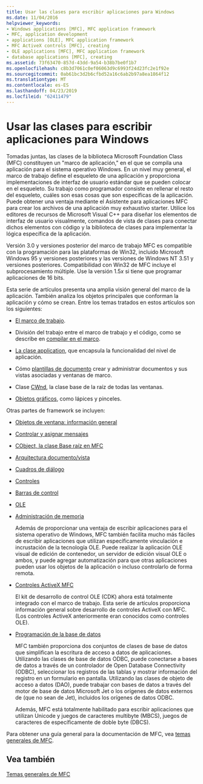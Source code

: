 ```yaml
---
title: Usar las clases para escribir aplicaciones para Windows
ms.date: 11/04/2016
helpviewer_keywords:
- Windows applications [MFC], MFC application framework
- MFC, application development
- applications [OLE], MFC application framework
- MFC ActiveX controls [MFC], creating
- OLE applications [MFC], MFC application framework
- database applications [MFC], creating
ms.assetid: 73f63470-857d-43dd-9a54-b38b7be0f1b7
ms.openlocfilehash: c8b3d7061c0ef06063d9c6993f24d23fc2e1f92e
ms.sourcegitcommit: 0ab61bc3d2b6cfbd52a16c6ab2b97a8ea1864f12
ms.translationtype: MT
ms.contentlocale: es-ES
ms.lasthandoff: 04/23/2019
ms.locfileid: "62411479"
---
```

# <a name="using-the-classes-to-write-applications-for-windows"></a>Usar las clases para escribir aplicaciones para Windows

Tomadas juntas, las clases de la biblioteca Microsoft Foundation Class (MFC) constituyen un "marco de aplicación," en el que se compila una aplicación para el sistema operativo Windows. En un nivel muy general, el marco de trabajo define el esqueleto de una aplicación y proporciona implementaciones de interfaz de usuario estándar que se pueden colocar en el esqueleto. Su trabajo como programador consiste en rellenar el resto del esqueleto, cuáles son esas cosas que son específicas de la aplicación. Puede obtener una ventaja mediante el Asistente para aplicaciones MFC para crear los archivos de una aplicación muy exhaustivo starter. Utilice los editores de recursos de Microsoft Visual C++ para diseñar los elementos de interfaz de usuario visualmente, comandos de vista de clases para conectar dichos elementos con código y la biblioteca de clases para implementar la lógica específica de la aplicación.

Versión 3.0 y versiones posterior del marco de trabajo MFC es compatible con la programación para las plataformas de Win32, incluido Microsoft Windows 95 y versiones posteriores y las versiones de Windows NT 3.51 y versiones posteriores. Compatibilidad con Win32 de MFC incluye el subprocesamiento múltiple. Use la versión 1.5*x* si tiene que programar aplicaciones de 16 bits.

Esta serie de artículos presenta una amplia visión general del marco de la aplicación. También analiza los objetos principales que conforman la aplicación y cómo se crean. Entre los temas tratados en estos artículos son los siguientes:

- [El marco de trabajo](../mfc/framework-mfc.md).

- División del trabajo entre el marco de trabajo y el código, como se describe en [compilar en el marco](../mfc/building-on-the-framework.md).

- [La clase application](../mfc/cwinapp-the-application-class.md), que encapsula la funcionalidad del nivel de aplicación.

- Cómo [plantillas de documento](../mfc/document-templates-and-the-document-view-creation-process.md) crear y administrar documentos y sus vistas asociadas y ventanas de marco.

- Clase [CWnd](../mfc/window-objects.md), la clase base de la raíz de todas las ventanas.

- [Objetos gráficos](../mfc/graphic-objects.md), como lápices y pinceles.

Otras partes de framework se incluyen:

- [Objetos de ventana: información general](../mfc/window-objects.md)

- [Controlar y asignar mensajes](../mfc/message-handling-and-mapping.md)

- [CObject, la clase Base raíz en MFC](../mfc/using-cobject.md)

- [Arquitectura documento/vista](../mfc/document-view-architecture.md)

- [Cuadros de diálogo](../mfc/dialog-boxes.md)

- [Controles](../mfc/controls-mfc.md)

- [Barras de control](../mfc/control-bars.md)

- [OLE](../mfc/ole-in-mfc.md)

- [Administración de memoria](../mfc/memory-management.md)

   Además de proporcionar una ventaja de escribir aplicaciones para el sistema operativo de Windows, MFC también facilita mucho más fáciles de escribir aplicaciones que utilizan específicamente vinculación e incrustación de la tecnología OLE. Puede realizar la aplicación OLE visual de edición de contenedor, un servidor de edición visual OLE o ambos, y puede agregar automatización para que otras aplicaciones pueden usar los objetos de la aplicación o incluso controlarlo de forma remota.

- [Controles ActiveX MFC](../mfc/mfc-activex-controls.md)

   El kit de desarrollo de control OLE (CDK) ahora está totalmente integrado con el marco de trabajo. Esta serie de artículos proporciona información general sobre desarrollo de controles ActiveX con MFC. (Los controles ActiveX anteriormente eran conocidos como controles OLE).

- [Programación de la base de datos](../data/data-access-programming-mfc-atl.md)

   MFC también proporciona dos conjuntos de clases de base de datos que simplifican la escritura de acceso a datos de aplicaciones. Utilizando las clases de base de datos ODBC, puede conectarse a bases de datos a través de un controlador de Open Database Connectivity (ODBC), seleccionar los registros de las tablas y mostrar información del registro en un formulario en pantalla. Utilizando las clases de objeto de acceso a datos (DAO), puede trabajar con bases de datos a través del motor de base de datos Microsoft Jet o los orígenes de datos externos de (que no sean de Jet), incluidos los orígenes de datos ODBC.

   Además, MFC está totalmente habilitado para escribir aplicaciones que utilizan Unicode y juegos de caracteres multibyte (MBCS), juegos de caracteres de específicamente de doble byte (DBCS).

Para obtener una guía general para la documentación de MFC, vea [temas generales de MFC](../mfc/general-mfc-topics.md).

## <a name="see-also"></a>Vea también

[Temas generales de MFC](../mfc/general-mfc-topics.md)
